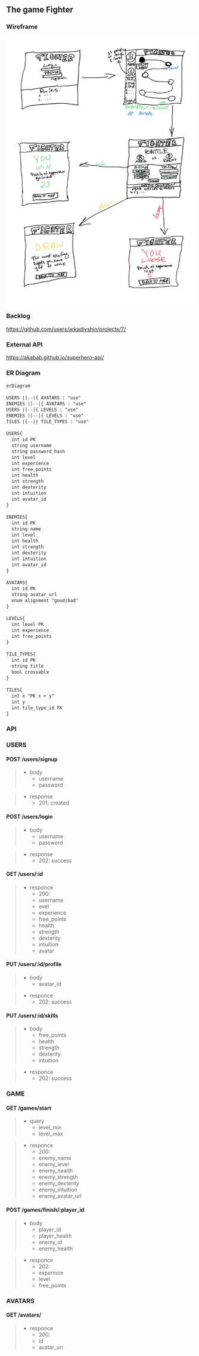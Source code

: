 ## The game Fighter 

### Wireframe

![wireframe](./planning/wireframe.png)

### Backlog
https://github.com/users/arkadiyshin/projects/7/

### External API 

https://akabab.github.io/superhero-api/

### ER Diagram

```mermaid
erDiagram

USERS ||--|{ AVATARS : "use"
ENEMIES ||--|{ AVATARS : "use"
USERS ||--|{ LEVELS : "use"
ENEMIES ||--|{ LEVELS : "use"
TILES |{--|| TILE_TYPES : "use"

USERS{
  int id PK
  string username
  string password_hash
  int level
  int experience
  int free_points
  int health
  int strength
  int dexterity
  int intuition
  int avatar_id
}

ENEMIES{
  int id PK
  string name
  int level
  int health
  int strength
  int dexterity
  int intuition
  int avatar_id
}

AVATARS{
  int id PK
  string avatar_url
  enum alignment "good|bad"
}

LEVELS{
  int level PK
  int experience
  int free_points
}

TILE_TYPES{
  int id PK
  string title
  bool crossable
}

TILES{
  int x "PK x + y"
  int y
  int tile_type_id FK
}
```

### API 

### USERS

#### POST /users/signup
> - body
>   - username
>   - password

> - response
>   - 201: created
  
  
#### POST /users/login
> - body
>   - username
>   - password

> - response
>   - 202: success


#### GET /users/:id
> - responce 
>   - 200:
>   - username
>   -  evel
>   - experience
>   - free_points
>   - health
>   - strength
>   - dexterity
>   - intuition  
>   - avatar


#### PUT /users/:id/profile
> - body
>   - avatar_id

> - responce
>   - 202: success
>   

#### PUT /users/:id/skills
> - body
>   - free_points
>   - health
>   - strength
>   - dexterity
>   - intuition
  
> - responce
>   - 202: success


### GAME

#### GET /games/start
> - query
>   - level_min
>   - level_max

> - responce
>   - 200:
>   - enemy_name
>   - enemy_level
>   - enemy_health
>   - enemy_strength
>   - enemy_dexterity
>   - enemy_intuition
>   - enemy_avatar_url
>   

#### POST /games/finish/:player_id
> - body
>   - player_id
>   - player_health
>   - enemy_id
>   - enemy_health

> - responce
>   - 202:
>   - experince
>   - level
>   - free_points


### AVATARS

#### GET /avatars/
> - responce 
>   - 200:
>   - id
>   - avatar_url
